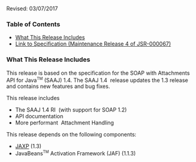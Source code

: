 <br>

Revised: 03/07/2017

### Table of Contents

* [What This Release Includes](#what)
* [Link to Specification (Maintenance Release 4 of JSR-000067)](http://jcp.org/aboutJava/communityprocess/mrel/jsr067/index4.html)

### <a name="what"></a>What This Release Includes

This release is based on the specification for the SOAP with Attachments API for Java<sup><font size="-2">TM</font></sup> (SAAJ) 1.4.
The SAAJ 1.4  release updates the 1.3 release and contains new features and bug fixes.

This release includes

* The SAAJ 1.4 RI  (with support for SOAP 1.2)
* API documentation
* More performant  Attachment Handling

This release depends on the following components:

*   [JAXP](http://java.sun.com/xml/jaxp/) (1.3)
*   JavaBeans<sup><font size="-2">TM</font></sup> Activation Framework (JAF) (1.1.3)

